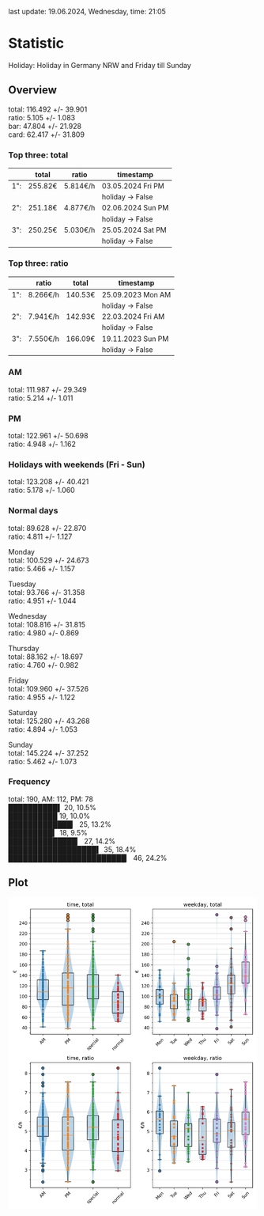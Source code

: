 last update: 19.06.2024, Wednesday, time: 21:05
# Statistic  
Holiday: Holiday in Germany NRW and Friday till Sunday  
## Overview  
total: 116.492 +/- 39.901  
ratio:   5.105 +/-  1.083  
bar:    47.804 +/- 21.928  
card:   62.417 +/- 31.809  
  
  
### Top three: total  
&nbsp;|total|ratio|timestamp
---|---|---|---
1":|255.82€|5.814€/h|03.05.2024 Fri PM
&nbsp;|&nbsp;|&nbsp;|holiday -> False
2":|251.18€|4.877€/h|02.06.2024 Sun PM
&nbsp;|&nbsp;|&nbsp;|holiday -> False
3":|250.25€|5.030€/h|25.05.2024 Sat PM
&nbsp;|&nbsp;|&nbsp;|holiday -> False
  
  
### Top three: ratio  
&nbsp;|ratio|total|timestamp
---|---|---|---
1":|8.266€/h|140.53€|25.09.2023 Mon AM
&nbsp;|&nbsp;|&nbsp;|holiday -> False
2":|7.941€/h|142.93€|22.03.2024 Fri AM
&nbsp;|&nbsp;|&nbsp;|holiday -> False
3":|7.550€/h|166.09€|19.11.2023 Sun PM
&nbsp;|&nbsp;|&nbsp;|holiday -> False
  
  
### AM  
total: 111.987 +/- 29.349  
ratio:   5.214 +/-  1.011  
  
### PM  
total: 122.961 +/- 50.698  
ratio:   4.948 +/-  1.162  
  
  
### Holidays with weekends (Fri - Sun)  
total: 123.208 +/- 40.421  
ratio:   5.178 +/-  1.060  
  
### Normal days  
total:  89.628 +/- 22.870  
ratio:   4.811 +/-  1.127  
  
  
Monday  
total: 100.529 +/- 24.673  
ratio:   5.466 +/-  1.157  
  
Tuesday  
total:  93.766 +/- 31.358  
ratio:   4.951 +/-  1.044  
  
Wednesday  
total: 108.816 +/- 31.815  
ratio:   4.980 +/-  0.869  
  
Thursday  
total:  88.162 +/- 18.697  
ratio:   4.760 +/-  0.982  
  
Friday  
total: 109.960 +/- 37.526  
ratio:   4.955 +/-  1.122  
  
Saturday  
total: 125.280 +/- 43.268  
ratio:   4.894 +/-  1.053  
  
Sunday  
total: 145.224 +/- 37.252  
ratio:   5.462 +/-  1.073  
  
  
### Frequency  
total: 190, AM: 112, PM: 78  
██████████▌ 20, 10.5%  
██████████ 19, 10.0%  
█████████████▏ 25, 13.2%  
█████████▍ 18, 9.5%  
██████████████▏ 27, 14.2%  
██████████████████▍ 35, 18.4%  
████████████████████████▏ 46, 24.2%  
  
  
## Plot  
![Image](harvest.png)